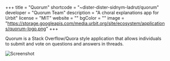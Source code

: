 +++
title = "Quorum"
shortcode = "~dister-dister-sidnym-ladrut/quorum"
developer = "Quorum Team"
description = "A choral explanations app for Urbit"
license = "MIT"
website = ""
bgColor = ""
image = "https://storage.googleapis.com/media.urbit.org/site/ecosystem/applications/quorum-logo.png"
+++

Quorum is a Stack Overflow/Quora style application that allows individuals to submit and vote on questions and answers in threads.


![Screenshot](https://storage.googleapis.com/media.urbit.org/site/ecosystem/applications/quorum.png)

